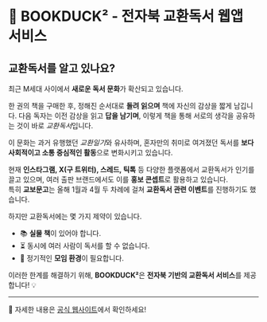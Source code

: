 # 📖 BOOKDUCK² - 전자북 교환독서 웹앱 서비스  

## 교환독서를 알고 있나요?  

최근 M세대 사이에서 **새로운 독서 문화**가 확산되고 있습니다.  

한 권의 책을 구매한 후, 정해진 순서대로 **돌려 읽으며** 책에 자신의 감상을 짧게 남깁니다. 다음 독자는 이전 감상을 읽고 **답을 남기며**, 이렇게 책을 통해 서로의 생각을 공유하는 것이 바로 *교환독서*입니다.  

이 문화는 과거 유행했던 *교환일기*와 유사하며, 혼자만의 취미로 여겨졌던 독서를 **보다 사회적이고 소통 중심적인 활동**으로 변화시키고 있습니다.  

현재 **인스타그램, X(구 트위터), 스레드, 틱톡** 등 다양한 플랫폼에서 교환독서가 인기를 끌고 있으며, 여러 출판 브랜드에서도 이를 **홍보 콘셉트**로 활용하고 있습니다.  
특히 **교보문고**는 올해 1월과 4월 두 차례에 걸쳐 **교환독서 관련 이벤트**를 진행하기도 했습니다.  

하지만 교환독서에는 몇 가지 제약이 있습니다.  
- 📚 **실물 책**이 있어야 합니다.  
- ⏳ 동시에 여러 사람이 독서를 할 수 없습니다.  
- 📍 정기적인 **모임 환경**이 필요합니다.  

이러한 한계를 해결하기 위해, **BOOKDUCK²**은 **전자북 기반의 교환독서 서비스**를 제공합니다! 💡  

---

🔗 자세한 내용은 [공식 웹사이트](#)에서 확인하세요!  
